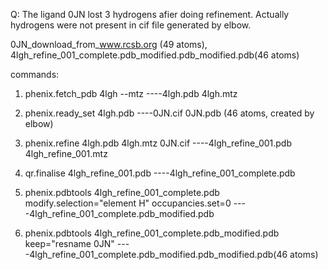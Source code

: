Q: The ligand 0JN lost 3 hydrogens afier doing refinement. Actually hydrogens were not present in cif file generated by elbow.

0JN_download_from_www.rcsb.org (49 atoms), 4lgh_refine_001_complete.pdb_modified.pdb_modified.pdb(46 atoms)

commands:

1. phenix.fetch_pdb 4lgh --mtz    ----4lgh.pdb 4lgh.mtz

2. phenix.ready_set 4lgh.pdb    ----0JN.cif 0JN.pdb (46 atoms, created by elbow)

3. phenix.refine 4lgh.pdb 4lgh.mtz 0JN.cif    ----4lgh_refine_001.pdb 4lgh_refine_001.mtz

4. qr.finalise 4lgh_refine_001.pdb    ----4lgh_refine_001_complete.pdb

5. phenix.pdbtools 4lgh_refine_001_complete.pdb modify.selection="element H" occupancies.set=0    ----4lgh_refine_001_complete.pdb_modified.pdb

6. phenix.pdbtools 4lgh_refine_001_complete.pdb_modified.pdb keep="resname 0JN" ----4lgh_refine_001_complete.pdb_modified.pdb_modified.pdb(46 atoms)
